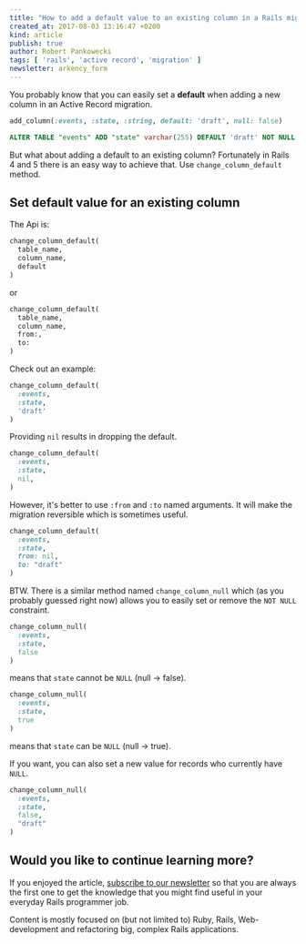 ```yaml
---
title: "How to add a default value to an existing column in a Rails migration"
created_at: 2017-08-03 13:16:47 +0200
kind: article
publish: true
author: Robert Pankowecki
tags: [ 'rails', 'active record', 'migration' ]
newsletter: arkency_form
---
```


You probably know that you can easily set a **default** when adding a new column in an Active Record migration.

```ruby
add_column(:events, :state, :string, default: 'draft', null: false)
```

```sql
ALTER TABLE "events" ADD "state" varchar(255) DEFAULT 'draft' NOT NULL
```

<!-- more -->

But what about adding a default to an existing column? Fortunately in Rails 4 and 5 there is an easy way to achieve that. Use `change_column_default` method.

## Set default value for an existing column

The Api is:

```ruby
change_column_default(
  table_name,
  column_name,
  default
)
```

or

```ruby
change_column_default(
  table_name,
  column_name,
  from:,
  to:
)
```

Check out an example:

```ruby
change_column_default(
  :events,
  :state,
  'draft'
)
```

Providing `nil` results in dropping the default.

```ruby
change_column_default(
  :events,
  :state,
  nil,
)
```

However, it's better to use `:from` and `:to` named arguments. It will make the migration reversible which is sometimes useful.

```ruby
change_column_default(
  :events,
  :state,
  from: nil,
  to: "draft"
)
```

BTW. There is a similar method named `change_column_null` which (as you probably guessed right now) allows you to easily set or remove the `NOT NULL` constraint.

```ruby
change_column_null(
  :events,
  :state,
  false
)
```

means that `state` cannot be `NULL` (null -> false).

```ruby
change_column_null(
  :events,
  :state,
  true
)
```

means that `state` can be `NULL` (null -> true).

If you want, you can also set a new value for records who currently have `NULL`.

```ruby
change_column_null(
  :events,
  :state,
  false,
  "draft"
)
```

## Would you like to continue learning more?

If you enjoyed the article, [subscribe to our newsletter](http://arkency.com/newsletter) so that you are always the first one to get the knowledge that you might find useful in your
everyday Rails programmer job.

Content is mostly focused on (but not limited to) Ruby, Rails, Web-development and refactoring big, complex Rails applications.
